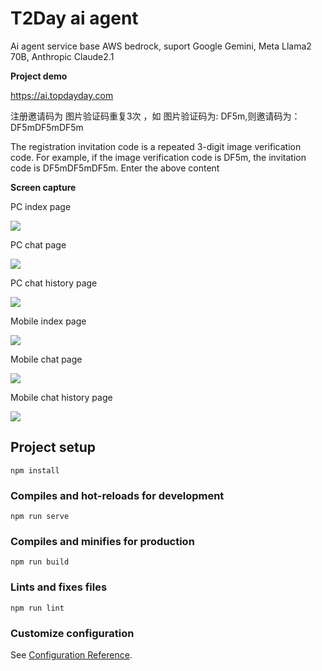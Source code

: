 # T2Day ai agent 
Ai agent service base AWS bedrock, suport Google Gemini, Meta Llama2 70B, Anthropic Claude2.1


**Project  demo**

https://ai.topdayday.com

注册邀请码为 图片验证码重复3次 ，如 图片验证码为: DF5m,则邀请码为：DF5mDF5mDF5m

The registration invitation code is a repeated 3-digit image verification code. For example, if the image verification code is DF5m, the invitation code is DF5mDF5mDF5m. Enter the above content



**Screen capture**

PC index page

![](https://github.com/topdayday/Claude-Agent-Front/blob/main/readme_img/pc_index.png)



PC chat page 

![](https://github.com/topdayday/Claude-Agent-Front/blob/main/readme_img/pc_chat.png)



PC chat history page

![](https://github.com/topdayday/Claude-Agent-Front/blob/main/readme_img/pc_record.png)



Mobile index page

![](https://github.com/topdayday/Claude-Agent-Front/blob/main/readme_img/m_index.jpg)



Mobile chat page

![](https://github.com/topdayday/Claude-Agent-Front/blob/main/readme_img/m_chat.jpg)



Mobile chat history  page

![](https://github.com/topdayday/Claude-Agent-Front/blob/main/readme_img/m_record.jpg)






## Project setup
```
npm install
```

### Compiles and hot-reloads for development
```
npm run serve
```

### Compiles and minifies for production
```
npm run build
```

### Lints and fixes files
```
npm run lint
```

### Customize configuration
See [Configuration Reference](https://cli.vuejs.org/config/).
